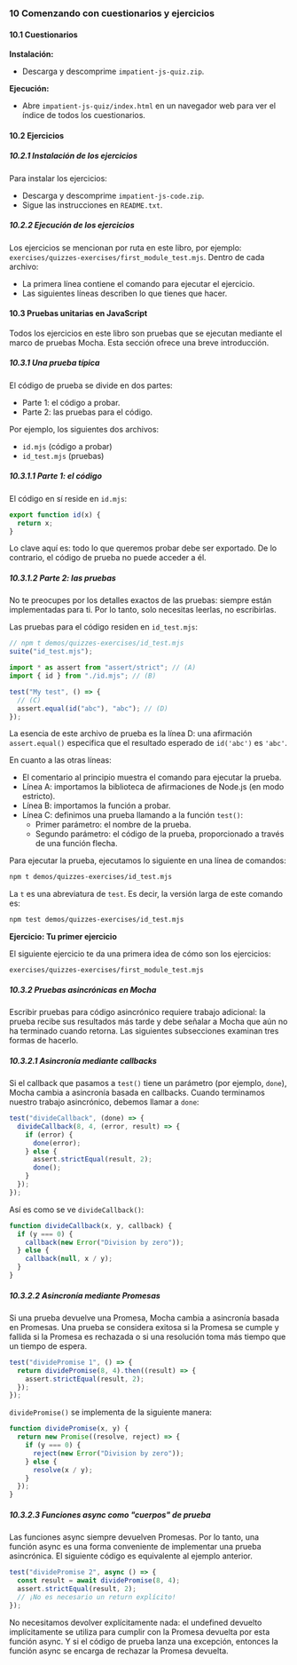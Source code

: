 ### 10 Comenzando con cuestionarios y ejercicios

#### 10.1 Cuestionarios

**Instalación:**

- Descarga y descomprime `impatient-js-quiz.zip`.

**Ejecución:**

- Abre `impatient-js-quiz/index.html` en un navegador web para ver el índice de todos los cuestionarios.

#### 10.2 Ejercicios

##### 10.2.1 Instalación de los ejercicios

Para instalar los ejercicios:

- Descarga y descomprime `impatient-js-code.zip`.
- Sigue las instrucciones en `README.txt`.

##### 10.2.2 Ejecución de los ejercicios

Los ejercicios se mencionan por ruta en este libro, por ejemplo: `exercises/quizzes-exercises/first_module_test.mjs`.
Dentro de cada archivo:

- La primera línea contiene el comando para ejecutar el ejercicio.
- Las siguientes líneas describen lo que tienes que hacer.

#### 10.3 Pruebas unitarias en JavaScript

Todos los ejercicios en este libro son pruebas que se ejecutan mediante el marco de pruebas Mocha. Esta sección ofrece una breve introducción.

##### 10.3.1 Una prueba típica

El código de prueba se divide en dos partes:

- Parte 1: el código a probar.
- Parte 2: las pruebas para el código.

Por ejemplo, los siguientes dos archivos:

- `id.mjs` (código a probar)
- `id_test.mjs` (pruebas)

##### 10.3.1.1 Parte 1: el código

El código en sí reside en `id.mjs`:

```javascript
export function id(x) {
  return x;
}
```

Lo clave aquí es: todo lo que queremos probar debe ser exportado. De lo contrario, el código de prueba no puede acceder a él.

##### 10.3.1.2 Parte 2: las pruebas

No te preocupes por los detalles exactos de las pruebas: siempre están implementadas para ti. Por lo tanto, solo necesitas leerlas, no escribirlas.

Las pruebas para el código residen en `id_test.mjs`:

```javascript
// npm t demos/quizzes-exercises/id_test.mjs
suite("id_test.mjs");

import * as assert from "assert/strict"; // (A)
import { id } from "./id.mjs"; // (B)

test("My test", () => {
  // (C)
  assert.equal(id("abc"), "abc"); // (D)
});
```

La esencia de este archivo de prueba es la línea D: una afirmación `assert.equal()` especifica que el resultado esperado de `id('abc')` es `'abc'`.

En cuanto a las otras líneas:

- El comentario al principio muestra el comando para ejecutar la prueba.
- Línea A: importamos la biblioteca de afirmaciones de Node.js (en modo estricto).
- Línea B: importamos la función a probar.
- Línea C: definimos una prueba llamando a la función `test()`:
  - Primer parámetro: el nombre de la prueba.
  - Segundo parámetro: el código de la prueba, proporcionado a través de una función flecha.

Para ejecutar la prueba, ejecutamos lo siguiente en una línea de comandos:

```bash
npm t demos/quizzes-exercises/id_test.mjs
```

La `t` es una abreviatura de `test`. Es decir, la versión larga de este comando es:

```bash
npm test demos/quizzes-exercises/id_test.mjs
```

**Ejercicio: Tu primer ejercicio**

El siguiente ejercicio te da una primera idea de cómo son los ejercicios:

`exercises/quizzes-exercises/first_module_test.mjs`

##### 10.3.2 Pruebas asincrónicas en Mocha

Escribir pruebas para código asincrónico requiere trabajo adicional: la prueba recibe sus resultados más tarde y debe señalar a Mocha que aún no ha terminado cuando retorna. Las siguientes subsecciones examinan tres formas de hacerlo.

##### 10.3.2.1 Asincronía mediante callbacks

Si el callback que pasamos a `test()` tiene un parámetro (por ejemplo, `done`), Mocha cambia a asincronía basada en callbacks. Cuando terminamos nuestro trabajo asincrónico, debemos llamar a `done`:

```javascript
test("divideCallback", (done) => {
  divideCallback(8, 4, (error, result) => {
    if (error) {
      done(error);
    } else {
      assert.strictEqual(result, 2);
      done();
    }
  });
});
```

Así es como se ve `divideCallback()`:

```javascript
function divideCallback(x, y, callback) {
  if (y === 0) {
    callback(new Error("Division by zero"));
  } else {
    callback(null, x / y);
  }
}
```

##### 10.3.2.2 Asincronía mediante Promesas

Si una prueba devuelve una Promesa, Mocha cambia a asincronía basada en Promesas. Una prueba se considera exitosa si la Promesa se cumple y fallida si la Promesa es rechazada o si una resolución toma más tiempo que un tiempo de espera.

```javascript
test("dividePromise 1", () => {
  return dividePromise(8, 4).then((result) => {
    assert.strictEqual(result, 2);
  });
});
```

`dividePromise()` se implementa de la siguiente manera:

```javascript
function dividePromise(x, y) {
  return new Promise((resolve, reject) => {
    if (y === 0) {
      reject(new Error("Division by zero"));
    } else {
      resolve(x / y);
    }
  });
}
```

##### 10.3.2.3 Funciones async como "cuerpos" de prueba

Las funciones async siempre devuelven Promesas. Por lo tanto, una función async es una forma conveniente de implementar una prueba asincrónica. El siguiente código es equivalente al ejemplo anterior.

```javascript
test("dividePromise 2", async () => {
  const result = await dividePromise(8, 4);
  assert.strictEqual(result, 2);
  // ¡No es necesario un return explícito!
});
```

No necesitamos devolver explícitamente nada: el undefined devuelto implícitamente se utiliza para cumplir con la Promesa devuelta por esta función async. Y si el código de prueba lanza una excepción, entonces la función async se encarga de rechazar la Promesa devuelta.
